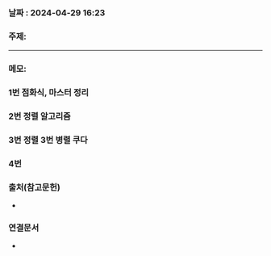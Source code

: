 
### 날짜 : 2024-04-29 16:23

### 주제: 

---
### 메모: 
### 1번 점화식, 마스터 정리
### 2번 정렬 알고리즘
### 3번 정렬 3번 병렬 쿠다
### 4번 
### 출처(참고문헌)
-

### 연결문서
-